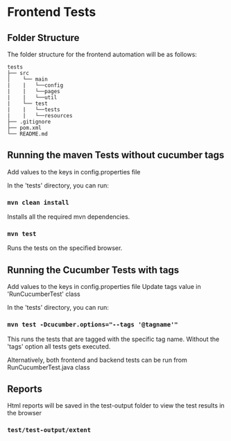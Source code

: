 # Frontend Tests

## Folder Structure

The folder structure for the frontend automation will be as follows:

```
tests
├── src
│    └── main
|    |   └──config
|    |   └──pages
|    |   └──util
|    └── test
|    |   └──tests
|    |   └──resources
├── .gitignore
├── pom.xml
└── README.md
```

## Running the maven Tests without cucumber tags

Add values to the keys in config.properties file

In the 'tests' directory, you can run:

### `mvn clean install`

Installs all the required mvn dependencies.

### `mvn test`

Runs the tests on the specified browser.

## Running the Cucumber Tests with tags

Add values to the keys in config.properties file
Update tags value in 'RunCucumberTest' class

In the 'tests' directory, you can run:

### `mvn test -Dcucumber.options="--tags '@tagname'"`

This runs the tests that are tagged with the specific tag name.
Without the 'tags' option all tests gets executed.

Alternatively, both frontend and backend tests can be run from
RunCucumberTest.java class

## Reports

Html reports will be saved in the test-output folder to view the test results in the browser

### `test/test-output/extent`
